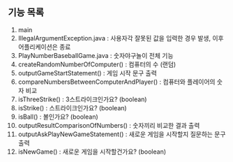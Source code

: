 
## 기능 목록
1. main
2. IllegalArgumentException.java : 사용자각 잘못된 값을 입력한 경우 발생, 이후 어플리케이션은 종료
3. PlayNumberBaseballGame.java : 숫자야구놀이 전체 기능
4. createRandomNumberOfComputer() : 컴퓨터의 수 (랜덤)
5. outputGameStartStatement() : 게임 시작 문구 출력
6. compareNumbersBetweenComputerAndPlayer() : 컴퓨터와 플레이어의 숫자 비교
7. isThreeStrike() : 3스트라이크인가요? (boolean)
8. isStrike() : 스트라이크인가요? (boolean)
9. isBall() : 볼인가요? (boolean)
10. outputResultComparisonOfNumbers() : 숫자끼리 비교한 결과 출력
11. outputAskPlayNewGameStatement() : 새로운 게임을 시작할지 질문하는 문구 출력
12. isNewGame() : 새로운 게임을 시작할건가요? (boolean)

